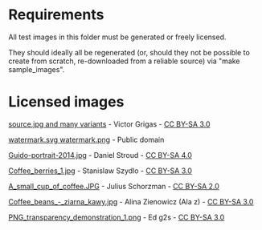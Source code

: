 # Requirements

All test images in this folder must be generated or freely licensed.

They should ideally all be regenerated (or, should they not be possible to create from scratch, re-downloaded from a reliable source) via "make sample_images".

# Licensed images

[source.jpg and many variants](https://commons.wikimedia.org/wiki/File:Katherine_Maher.jpg) - Victor Grigas - [CC BY-SA 3.0](https://creativecommons.org/licenses/by-sa/3.0/deed.en)

[watermark.svg watermark.png](https://commons.wikimedia.org/wiki/File:Wikimedia-logo.svg) - Public domain

[Guido-portrait-2014.jpg](https://commons.wikimedia.org/wiki/File:Guido-portrait-2014.jpg) - Daniel Stroud - [CC BY-SA 4.0](https://creativecommons.org/licenses/by-sa/4.0/deed.en)

[Coffee_berries_1.jpg](https://commons.wikimedia.org/wiki/File:Coffee_berries_1.jpg) - Stanislaw Szydlo - [CC BY-SA 3.0](https://creativecommons.org/licenses/by-sa/3.0/deed.en)

[A_small_cup_of_coffee.JPG](https://commons.wikimedia.org/wiki/File:A_small_cup_of_coffee.JPG) - Julius Schorzman - [CC BY-SA 2.0](https://creativecommons.org/licenses/by-sa/2.0/deed.en)

[Coffee_beans_-_ziarna_kawy.jpg](https://commons.wikimedia.org/wiki/File:Coffee_beans_-_ziarna_kawy.jpg) - Alina Zienowicz (Ala z) - [CC BY-SA 3.0](https://creativecommons.org/licenses/by-sa/3.0/deed.en)

[PNG_transparency_demonstration_1.png](https://commons.wikimedia.org/wiki/File:PNG_transparency_demonstration_1.png) - Ed g2s - [CC BY-SA 3.0](https://creativecommons.org/licenses/by-sa/3.0/deed.en)